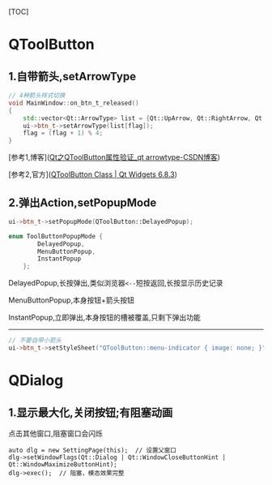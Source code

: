 [TOC]

# QToolButton

## 1.自带箭头,setArrowType

```c++
// 4种箭头样式切换
void MainWindow::on_btn_t_released()
{
    std::vector<Qt::ArrowType> list = {Qt::UpArrow, Qt::RightArrow, Qt::DownArrow, Qt::LeftArrow};
    ui->btn_t->setArrowType(list[flag]);
    flag = (flag + 1) % 4;
}
```

[参考1,博客]([Qt之QToolButton属性验证_qt arrowtype-CSDN博客](https://blog.csdn.net/weixin_40953784/article/details/104459823))

[参考2,官方]([QToolButton Class | Qt Widgets 6.8.3](https://doc.qt.io/qt-6/qtoolbutton.html))

## 2.弹出Action,setPopupMode

```c++
ui->btn_t->setPopupMode(QToolButton::DelayedPopup);
```

```c++
enum ToolButtonPopupMode {
        DelayedPopup,
        MenuButtonPopup,
        InstantPopup
    };
```

DelayedPopup,长按弹出,类似浏览器`<--`短按返回,长按显示历史记录

MenuButtonPopup,本身按钮+箭头按钮

InstantPopup,立即弹出,本身按钮的槽被覆盖,只剩下弹出功能

---

```c++
// 不要自带小箭头
ui->btn_t->setStyleSheet("QToolButton::menu-indicator { image: none; }");
```

# QDialog

## 1.显示最大化,关闭按钮;有阻塞动画

点击其他窗口,阻塞窗口会闪烁

```
auto dlg = new SettingPage(this);  // 设置父窗口
dlg->setWindowFlags(Qt::Dialog | Qt::WindowCloseButtonHint | Qt::WindowMaximizeButtonHint);
dlg->exec();  // 阻塞，模态效果完整
```




